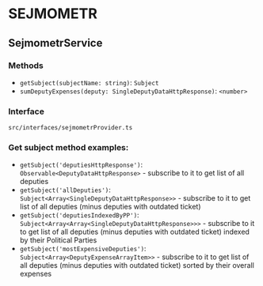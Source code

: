 # SEJMOMETR

## SejmometrService

### Methods
- `getSubject(subjectName: string)`: `Subject`
- `sumDeputyExpenses(deputy: SingleDeputyDataHttpResponse)`: `<number>`

### Interface
`src/interfaces/sejmometrProvider.ts`

### Get subject method examples:
- `getSubject('deputiesHttpResponse')`: `Observable<DeputyDataHttpResponse>` - subscribe to it to get list of all deputies
- `getSubject('allDeputies')`: `Subject<Array<SingleDeputyDataHttpResponse>>` - subscribe to it to get list of all deputies (minus deputies with outdated ticket)
- `getSubject('deputiesIndexedByPP')`: `Subject<Array<Array<SingleDeputyDataHttpResponse>>>` - subscribe to it to get list of all deputies (minus deputies with outdated ticket) indexed by their Political Parties
- `getSubject('mostExpensiveDeputies')`: `Subject<Array<DeputyExpenseArrayItem>>` - subscribe to it to get list of all deputies (minus deputies with outdated ticket) sorted by their overall expenses